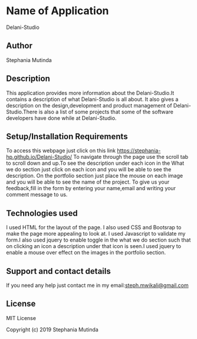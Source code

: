# Name of Application
Delani-Studio
## Author
Stephania Mutinda
## Description
This application provides more information about the Delani-Studio.It contains a description of what Delani-Studio is all about.
It also gives a description on the design,development and product management of Delani-Studio.There is also a list of some projects that some of the software developers have
done while at Delani-Studio.
## Setup/Installation Requirements
To access this webpage just click on this link https://stephania-hp.github.io/Delani-Studio/
To navigate through the page use the scroll tab to scroll down and up.To see the description under each icon in the What we do 
section just click on each icon and you will be able to see the description.
On the portfolio section just place the mouse on each image and you will be able to see the name of the project.
To give us your feedback,fill in the form by entering your name,email and writing your comment message to us.
## Technologies used
I used HTML for the layout of the page.
I also used CSS and Bootsrap to make the page more appealing to look at.
I used Javascript to validate my form.I also used jquery to enable toggle in the what we do section such that on clicking an icon 
a description under that icon is seen.I used jquery to enable a mouse over effect on the images in the portfolio section.
## Support and contact details
If you need any help just contact me in my email:steph.mwikali@gmail.com
## License
MIT License

Copyright (c) 2019 Stephania Mutinda
